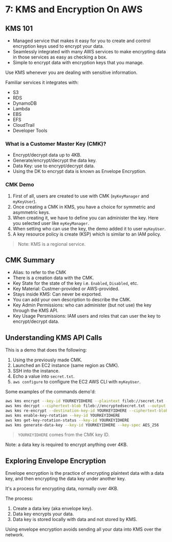 # 7: KMS and Encryption On AWS

## KMS 101

- Managed service that makes it easy for you to create and control encryption keys used to encrypt your data.
- Seamlessly integrated with many AWS services to make encrypting data in those services as easy as checking a box.
- Simple to encrypt data with encryption keys that you manage.

Use KMS whenever you are dealing with sensitive information.

Familiar services it integrates with:

- S3
- RDS
- DynamoDB
- Lambda
- EBS
- EFS
- CloudTrail
- Developer Tools

### What is a Customer Master Key (CMK)?

- Encrypt/decrypt data up to 4KB.
- Generate/encrypt/decrypt the data key.
- Data Key: use to encrypt/decrypt data.
- Using the DK to encrypt data is known as Envelope Encryption.

### CMK Demo

1. First of all, users are created to use with CMK (`myKeyManager` and `myKeyUser`).
2. Once creating a CMK in KMS, you have a choice for symmetric and asymmetric keys.
3. When creating it, we have to define you can administer the key. Here you selected user like `myKeyManager`.
4. When setting who can use the key, the demo added it to user `myKeyUser`.
5. A key resource policy is create (KSP) which is similar to an IAM policy.

> Note: KMS is a regional service.

## CMK Summary

- Alias: to refer to the CMK
- There is a creation data with the CMK.
- Key State for the state of the key i.e. `Enabled`, `Disabled`, etc.
- Key Material: Custmer-provided or AWS-provided.
- Stays inside KMS: Can never be exported.
- You can add your own description to describe the CMK.
- Key Admin Permissions: who can administer (but not use) the key through the KMS API.
- Key Usage Persmissions: IAM users and roles that can user the key to encrypt/decrypt data.

## Understanding KMS API Calls

This is a demo that does the following:

1. Using the previously made CMK.
2. Launched an EC2 instance (same region as CMK).
3. SSH into the instance.
4. Echo a value into `secret.txt`.
5. `aws configure` to configure the EC2 AWS CLI with `myKeyUser`.

Some examples of the commands demo'd:

```sh
aws kms encrypt --key-id YOURKEYIDHERE --plaintext fileb://secret.txt --output text --query CiphertextBlob | base64 --decode > encryptedsecret.txt
aws kms decrypt --ciphertext-blob fileb://encryptedsecret.txt --output text --query Plaintext | base64 --decode > decryptedsecret.txt
aws kms re-encrypt --destination-key-id YOURKEYIDHERE --ciphertext-blob fileb://encryptedsecret.txt | base64 > newencryption.txt
aws kms enable-key-rotation --key-id YOURKEYIDHERE
aws kms get-key-rotation-status --key-id YOURKEYIDHERE
aws kms generate-data-key --key-id YOURKEYIDHERE --key-spec AES_256
```

> `YOURKEYIDHERE` comes from the CMK key ID.

Note: a data key is required to encrypt anything over 4KB.

## Exploring Envelope Encryption

Envelope encryption is the practice of encrypting plaintext data with a data key, and then encrypting the data key under another key.

It's a process for encrypting data, normally over 4KB.

The process:

1. Create a data key (aka envelope key).
2. Data key encrypts your data.
3. Data key is stored locally with data and not stored by KMS.

Using envelope encryption avoids sending all your data into KMS over the network.
